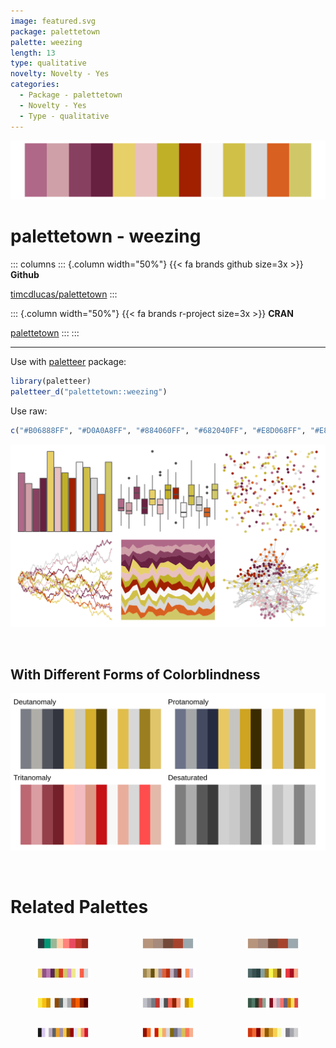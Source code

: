 ```yaml
---
image: featured.svg
package: palettetown
palette: weezing
length: 13
type: qualitative
novelty: Novelty - Yes
categories:
  - Package - palettetown
  - Novelty - Yes
  - Type - qualitative
---
```


![](featured.svg)

# palettetown - weezing 

::: columns
::: {.column width="50%"}
{{< fa brands github size=3x >}}
**Github**

[timcdlucas/palettetown](https://github.com/timcdlucas/palettetown)
:::

::: {.column width="50%"}
{{< fa brands r-project size=3x >}}
**CRAN**

[palettetown](https://CRAN.R-project.org/package=palettetown)
:::
:::

<hr> 

Use with [paletteer](https://emilhvitfeldt.github.io/paletteer/) package:

```r
library(paletteer)
paletteer_d("palettetown::weezing")
```

Use raw:

```r
c("#B06888FF", "#D0A0A8FF", "#884060FF", "#682040FF", "#E8D068FF", "#E8C0C0FF", "#C0B028FF", "#A02000FF", "#F8F8F8FF", "#D0C048FF", "#D8D8D8FF", "#D86020FF", "#D0C868FF")
``` 

![](examples.png) 

  <br>
  
  ## With Different Forms of Colorblindness
  
  ![](colorblind.svg) 

<br>

# Related Palettes

<div class="list" style="display: grid; grid-template-columns: auto auto auto;"> <figure class="figure">
<a href="../../awtools/a_palette/"> <img src="../../awtools/a_palette/featured.svg" style="width: 100%;" class="figure-img"></a>
</figure> <figure class="figure">
<a href="../../ButterflyColors/hamadryas_feronia/"> <img src="../../ButterflyColors/hamadryas_feronia/featured.svg" style="width: 100%;" class="figure-img"></a>
</figure> <figure class="figure">
<a href="../../ButterflyColors/hamadryas_feronia/"> <img src="../../ButterflyColors/hamadryas_feronia/featured.svg" style="width: 100%;" class="figure-img"></a>
</figure> <figure class="figure">
<a href="../../palettetown/koffing/"> <img src="../../palettetown/koffing/featured.svg" style="width: 100%;" class="figure-img"></a>
</figure> <figure class="figure">
<a href="../../palettetown/hitmonchan/"> <img src="../../palettetown/hitmonchan/featured.svg" style="width: 100%;" class="figure-img"></a>
</figure> <figure class="figure">
<a href="../../palettetown/murkrow/"> <img src="../../palettetown/murkrow/featured.svg" style="width: 100%;" class="figure-img"></a>
</figure> <figure class="figure">
<a href="../../palettetown/ampharos/"> <img src="../../palettetown/ampharos/featured.svg" style="width: 100%;" class="figure-img"></a>
</figure> <figure class="figure">
<a href="../../palettetown/skarmory/"> <img src="../../palettetown/skarmory/featured.svg" style="width: 100%;" class="figure-img"></a>
</figure> <figure class="figure">
<a href="../../palettetown/sneasel/"> <img src="../../palettetown/sneasel/featured.svg" style="width: 100%;" class="figure-img"></a>
</figure> <figure class="figure">
<a href="../../palettetown/beedrill/"> <img src="../../palettetown/beedrill/featured.svg" style="width: 100%;" class="figure-img"></a>
</figure> <figure class="figure">
<a href="../../palettetown/magikarp/"> <img src="../../palettetown/magikarp/featured.svg" style="width: 100%;" class="figure-img"></a>
</figure> <figure class="figure">
<a href="../../palettetown/octillery/"> <img src="../../palettetown/octillery/featured.svg" style="width: 100%;" class="figure-img"></a>
</figure> 
</div>
